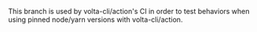 This branch is used by volta-cli/action's CI in order to test behaviors when
using pinned node/yarn versions with volta-cli/action.
